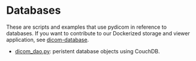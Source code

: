 # Databases

These are scripts and examples that use pydicom in reference to databases. If you want to contribute to our Dockerized storage and viewer application, see [dicom-database](http://www.github.com/pydicom/dicom-database).

 - [dicom_dao.py](dicom_dao.py): peristent database objects using CouchDB.
